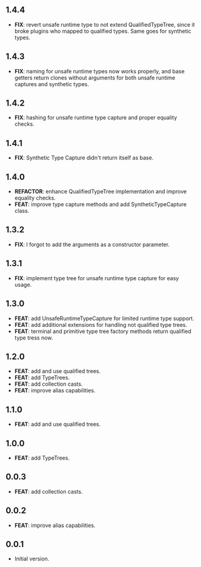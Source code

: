 ## 1.4.4

 - **FIX**: revert unsafe runtime type to not extend QualifiedTypeTree, since it broke plugins who mapped to qualified types. Same goes for synthetic types.

## 1.4.3

 - **FIX**: naming for unsafe runtime types now works properly, and base getters return clones without arguments for both unsafe runtime captures and synthetic types.

## 1.4.2

 - **FIX**: hashing for unsafe runtime type capture and proper equality checks.

## 1.4.1

 - **FIX**: Synthetic Type Capture didn't return itself as base.

## 1.4.0

 - **REFACTOR**: enhance QualifiedTypeTree implementation and improve equality checks.
 - **FEAT**: improve type capture methods and add SyntheticTypeCapture class.

## 1.3.2

 - **FIX**: I forgot to add the arguments as a constructor parameter.

## 1.3.1

 - **FIX**: implement type tree for unsafe runtime type capture for easy usage.

## 1.3.0

 - **FEAT**: add UnsafeRuntimeTypeCapture for limited runtime type support.
 - **FEAT**: add additional extensions for handling not qualified type trees.
 - **FEAT**: terminal and primitive type tree factory methods return qualified type tress now.

## 1.2.0

 - **FEAT**: add and use qualified trees.
 - **FEAT**: add TypeTrees.
 - **FEAT**: add collection casts.
 - **FEAT**: improve alias capabilities.

## 1.1.0

 - **FEAT**: add and use qualified trees.

## 1.0.0

 - **FEAT**: add TypeTrees.

## 0.0.3

 - **FEAT**: add collection casts.

## 0.0.2

 - **FEAT**: improve alias capabilities.

## 0.0.1

- Initial version.
